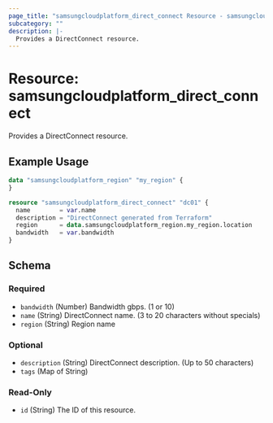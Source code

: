 ```yaml
---
page_title: "samsungcloudplatform_direct_connect Resource - samsungcloudplatform"
subcategory: ""
description: |-
  Provides a DirectConnect resource.
---
```


# Resource: samsungcloudplatform_direct_connect

Provides a DirectConnect resource.


## Example Usage

```terraform
data "samsungcloudplatform_region" "my_region" {
}

resource "samsungcloudplatform_direct_connect" "dc01" {
  name        = var.name
  description = "DirectConnect generated from Terraform"
  region      = data.samsungcloudplatform_region.my_region.location
  bandwidth   = var.bandwidth
}
```

<!-- schema generated by tfplugindocs -->
## Schema

### Required

- `bandwidth` (Number) Bandwidth gbps. (1 or 10)
- `name` (String) DirectConnect name. (3 to 20 characters without specials)
- `region` (String) Region name

### Optional

- `description` (String) DirectConnect description. (Up to 50 characters)
- `tags` (Map of String)

### Read-Only

- `id` (String) The ID of this resource.


